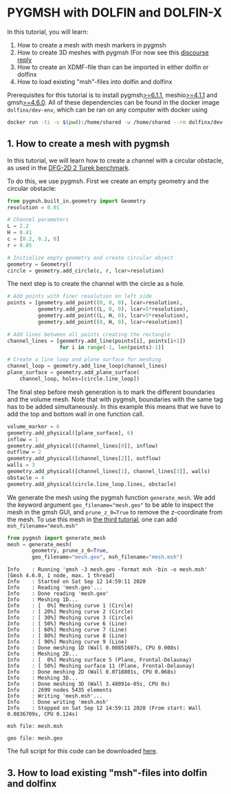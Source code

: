 # PYGMSH with DOLFIN and DOLFIN-X

In this tutorial, you will learn:
1. How to create a mesh with mesh markers in pygmsh
2. How to create 3D meshes with pygmsh (For now see this [discourse reply](https://fenicsproject.discourse.group/t/pygmsh-tutorial/2506/8?u=dokken)
3. How to create an XDMF-file than can be imported in either dolfin or dolfinx
4. How to load existing "msh"-files into dolfin and dolfinx

Prerequisites for this tutorial is to install pygmsh[>=6.1.1](https://pypi.org/project/pygmsh/6.1.1/), meshio[>=4.1.1](https://pypi.org/project/meshio/4.1.1/) and gmsh[>=4.6.0](https://gmsh.info/bin/Linux/gmsh-4.6.0-Linux64.tgz). All of these dependencies can be found in the docker image
`dolfinx/dev-env`, which can be ran on any computer with docker using
```bash
docker run -ti -v $(pwd):/home/shared -w /home/shared --rm dolfinx/dev-env
```
## 1. How to create a mesh with pygmsh
In this tutorial, we will learn how to create a channel with a circular obstacle, as used in the [DFG-2D 2 Turek benchmark](http://www.featflow.de/en/benchmarks/cfdbenchmarking/flow/dfg_benchmark2_re100.html).

To do this, we use pygmsh.
First we create an empty geometry and the circular obstacle:


```python
from pygmsh.built_in.geometry import Geometry
resolution = 0.01

# Channel parameters
L = 2.2
H = 0.41
c = [0.2, 0.2, 0]
r = 0.05

# Initialize empty geometry and create circular object
geometry = Geometry()
circle = geometry.add_circle(c, r, lcar=resolution)
```

The next step is to create the channel with the circle as a hole.


```python
# Add points with finer resolution on left side
points = [geometry.add_point((0, 0, 0), lcar=resolution),
          geometry.add_point((L, 0, 0), lcar=5*resolution),
          geometry.add_point((L, H, 0), lcar=5*resolution),
          geometry.add_point((0, H, 0), lcar=resolution)]

# Add lines between all points creating the rectangle
channel_lines = [geometry.add_line(points[i], points[i+1])
                 for i in range(-1, len(points)-1)]

# Create a line loop and plane surface for meshing
channel_loop = geometry.add_line_loop(channel_lines)
plane_surface = geometry.add_plane_surface(
    channel_loop, holes=[circle.line_loop])
```

The final step before mesh generation is to mark the different boundaries and the volume mesh. Note that with pygmsh, boundaries with the same tag has to be added simultaneously. In this example this means that we have to add the top and 
 bottom wall in one function call. 


```python
volume_marker = 6
geometry.add_physical([plane_surface], 6)
inflow = 1
geometry.add_physical([channel_lines[0]], inflow)
outflow = 2
geometry.add_physical([channel_lines[2]], outflow)
walls = 3
geometry.add_physical([channel_lines[1], channel_lines[3]], walls)
obstacle = 4
geometry.add_physical(circle.line_loop.lines, obstacle)
```

We generate the mesh using the pygmsh function `generate_mesh`. We add the keyword argument `geo_filename="mesh.geo"` to be able to inspect the mesh in the gmsh GUI, and `prune_z_0=True` to remove the z-coordinate from the mesh.
To use this mesh in [the third tutorial](#third), one can add `msh_filename="mesh.msh"`


```python
from pygmsh import generate_mesh
mesh = generate_mesh(
        geometry, prune_z_0=True,
        geo_filename="mesh.geo", msh_filename="mesh.msh")
```

    Info    : Running 'gmsh -3 mesh.geo -format msh -bin -o mesh.msh' [Gmsh 4.6.0, 1 node, max. 1 thread]
    Info    : Started on Sat Sep 12 14:59:11 2020
    Info    : Reading 'mesh.geo'...
    Info    : Done reading 'mesh.geo'
    Info    : Meshing 1D...
    Info    : [  0%] Meshing curve 1 (Circle)
    Info    : [ 20%] Meshing curve 2 (Circle)
    Info    : [ 30%] Meshing curve 3 (Circle)
    Info    : [ 50%] Meshing curve 6 (Line)
    Info    : [ 60%] Meshing curve 7 (Line)
    Info    : [ 80%] Meshing curve 8 (Line)
    Info    : [ 90%] Meshing curve 9 (Line)
    Info    : Done meshing 1D (Wall 0.00851607s, CPU 0.008s)
    Info    : Meshing 2D...
    Info    : [  0%] Meshing surface 5 (Plane, Frontal-Delaunay)
    Info    : [ 50%] Meshing surface 11 (Plane, Frontal-Delaunay)
    Info    : Done meshing 2D (Wall 0.0718801s, CPU 0.068s)
    Info    : Meshing 3D...
    Info    : Done meshing 3D (Wall 3.48091e-05s, CPU 0s)
    Info    : 2699 nodes 5435 elements
    Info    : Writing 'mesh.msh'...
    Info    : Done writing 'mesh.msh'
    Info    : Stopped on Sat Sep 12 14:59:11 2020 (From start: Wall 0.0836709s, CPU 0.124s)
    
    msh file: mesh.msh
    
    geo file: mesh.geo


The full script for this code can be downloaded [here](tutorial_pygmsh.py).

## <a name="third"></a>3. How to load existing "msh"-files into dolfin and dolfinx


```python

```
